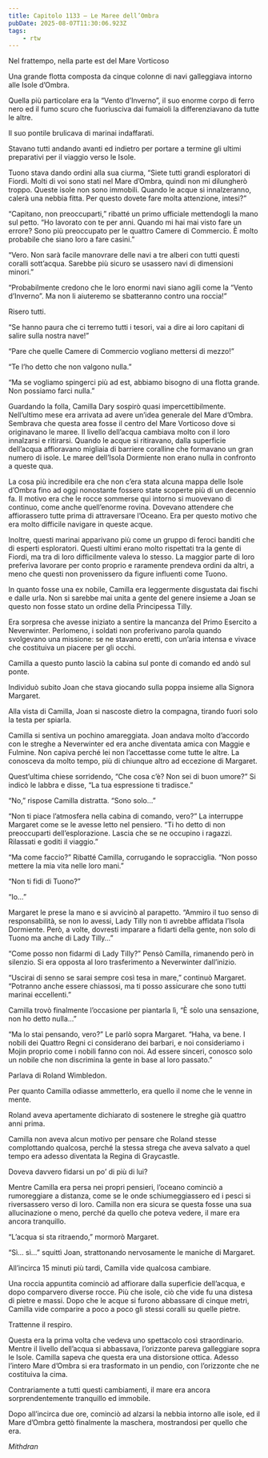 ```yaml
---
title: Capitolo 1133 – Le Maree dell’Ombra
pubDate: 2025-08-07T11:30:06.923Z
tags:
    - rtw
---
```





















Nel frattempo, nella parte est del Mare Vorticoso






Una grande flotta composta da cinque colonne di navi galleggiava intorno alle Isole d’Ombra.






Quella più particolare era la “Vento d’Inverno”, il suo enorme corpo di ferro nero ed il fumo scuro che fuoriusciva dai fumaioli la differenziavano da tutte le altre.






Il suo pontile brulicava di marinai indaffarati.






Stavano tutti andando avanti ed indietro per portare a termine gli ultimi preparativi per il viaggio verso le Isole.






Tuono stava dando ordini alla sua ciurma, “Siete tutti grandi esploratori di Fiordi. Molti di voi sono stati nel Mare d’Ombra, quindi non mi dilungherò troppo. Queste isole non sono immobili. Quando le acque si innalzeranno, calerà una nebbia fitta. Per questo dovete fare molta attenzione, intesi?”






“Capitano, non preoccuparti,” ribatté un primo ufficiale mettendogli la mano sul petto. “Ho lavorato con te per anni. Quando mi hai mai visto fare un errore? Sono più preoccupato per le quattro Camere di Commercio. È molto probabile che siano loro a fare casini.”






“Vero. Non sarà facile manovrare delle navi a tre alberi con tutti questi coralli sott’acqua. Sarebbe più sicuro se usassero navi di dimensioni minori.”






“Probabilmente credono che le loro enormi navi siano agili come la “Vento d’Inverno”. Ma non li aiuteremo se sbatteranno contro una roccia!”






Risero tutti.






“Se hanno paura che ci terremo tutti i tesori, vai a dire ai loro capitani di salire sulla nostra nave!”






“Pare che quelle Camere di Commercio vogliano mettersi di mezzo!”






“Te l’ho detto che non valgono nulla.”






“Ma se vogliamo spingerci più ad est, abbiamo bisogno di una flotta grande. Non possiamo farci nulla.”






Guardando la folla, Camilla Dary sospirò quasi impercettibilmente. Nell’ultimo mese era arrivata ad avere un’idea generale del Mare d’Ombra. Sembrava che questa area fosse il centro del Mare Vorticoso dove si originavano le maree. Il livello dell’acqua cambiava molto con il loro innalzarsi e ritirarsi. Quando le acque si ritiravano, dalla superficie dell’acqua affioravano migliaia di barriere coralline che formavano un gran numero di isole. Le maree dell’Isola Dormiente non erano nulla in confronto a queste qua.






La cosa più incredibile era che non c’era stata alcuna mappa delle Isole d’Ombra fino ad oggi nonostante fossero state scoperte più di un decennio fa.&nbsp;Il motivo era che le rocce sommerse qui intorno si muovevano di continuo, come anche quell’enorme rovina. Dovevano attendere che affiorassero tutte prima di attraversare l’Oceano. Era per questo motivo che era molto difficile navigare in queste acque.






Inoltre, questi marinai apparivano più come un gruppo di feroci banditi che di esperti esploratori. Questi ultimi erano molto rispettati tra la gente di Fiordi, ma tra di loro difficilmente valeva lo stesso. La maggior parte di loro preferiva lavorare per conto proprio e raramente prendeva ordini da altri, a meno che questi non provenissero da figure influenti come Tuono.






In quanto fosse una ex nobile, Camilla era leggermente disgustata dai fischi e dalle urla. Non si sarebbe mai unita a gente del genere insieme a Joan se questo non fosse stato un ordine della Principessa Tilly.






Era sorpresa che avesse iniziato a sentire la mancanza del Primo Esercito a Neverwinter. Perlomeno, i soldati non proferivano parola quando svolgevano una missione: se ne stavano eretti, con un’aria intensa e vivace che costituiva un piacere per gli occhi.






Camilla a questo punto lasciò la cabina sul ponte di comando ed andò sul ponte.






Individuò subito Joan che stava giocando sulla poppa insieme alla Signora Margaret.






Alla vista di Camilla, Joan si nascoste dietro la compagna, tirando fuori solo la testa per spiarla.






Camilla si sentiva un pochino amareggiata. Joan andava molto d’accordo con le streghe a Neverwinter ed era anche diventata amica con Maggie e Fulmine. Non capiva perché lei non l’accettasse come tutte le altre. La conosceva da molto tempo, più di chiunque altro ad eccezione di Margaret.






Quest’ultima chiese sorridendo, “Che cosa c’è? Non sei di buon umore?” Si indicò le labbra e disse, “La tua espressione ti tradisce.”






“No,” rispose Camilla distratta. “Sono solo…”






“Non ti piace l’atmosfera nella cabina di comando, vero?” La interruppe Margaret come se le avesse letto nel pensiero. “Ti ho detto di non preoccuparti dell’esplorazione. Lascia che se ne occupino i ragazzi. Rilassati e goditi il viaggio.”






“Ma come faccio?” Ribatté Camilla, corrugando le sopracciglia. “Non posso mettere la mia vita nelle loro mani.”






“Non ti fidi di Tuono?”






“Io…”






Margaret le prese la mano e si avvicinò al parapetto. “Ammiro il tuo senso di responsabilità, se non lo avessi, Lady Tilly non ti avrebbe affidata l’Isola Dormiente. Però, a volte, dovresti imparare a fidarti della gente, non solo di Tuono ma anche di Lady Tilly…”






“Come posso non fidarmi di Lady Tilly?” Pensò Camilla, rimanendo però in silenzio. Si era opposta al loro trasferimento a Neverwinter dall’inizio.






“Uscirai di senno se sarai sempre così tesa in mare,” continuò Margaret. “Potranno anche essere chiassosi, ma ti posso assicurare che sono tutti marinai eccellenti.”






Camilla trovò finalmente l’occasione per piantarla lì, “È solo una sensazione, non ho detto nulla…”






“Ma lo stai pensando, vero?” Le parlò sopra Margaret. “Haha, va bene. I nobili dei Quattro Regni ci considerano dei barbari, e noi consideriamo i Mojin proprio come i nobili fanno con noi. Ad essere sinceri, conosco solo un nobile che non discrimina la gente in base al loro passato.”






Parlava di Roland Wimbledon.






Per quanto Camilla odiasse ammetterlo, era quello il nome che le venne in mente.






Roland aveva apertamente dichiarato di sostenere le streghe già quattro anni prima.






Camilla non aveva alcun motivo per pensare che Roland stesse complottando qualcosa, perché la stessa strega che aveva salvato a quel tempo era adesso diventata la Regina di Graycastle.






Doveva davvero fidarsi un po’ di più di lui?






Mentre Camilla era persa nei propri pensieri, l’oceano cominciò a rumoreggiare a distanza, come se le onde schiumeggiassero ed i pesci si riversassero verso di loro. Camilla non era sicura se questa fosse una sua allucinazione o meno, perché da quello che poteva vedere, il mare era ancora tranquillo.






“L’acqua si sta ritraendo,” mormorò Margaret.






“Sì… sì…” squittì Joan, strattonando nervosamente le maniche di Margaret.






All’incirca 15 minuti più tardi, Camilla vide qualcosa cambiare.






Una roccia appuntita cominciò ad affiorare dalla superficie dell’acqua, e dopo comparvero diverse rocce. Più che isole, ciò che vide fu una distesa di pietre e massi. Dopo che le acque si furono abbassare di cinque metri, Camilla vide comparire a poco a poco gli stessi coralli su quelle pietre.






Trattenne il respiro.






Questa era la prima volta che vedeva uno spettacolo così straordinario. Mentre il livello dell’acqua si abbassava, l’orizzonte pareva galleggiare sopra le Isole. Camilla sapeva che questa era una distorsione ottica. Adesso l’intero Mare d’Ombra si era trasformato in un pendio, con l’orizzonte che ne costituiva la cima.






Contrariamente a tutti questi cambiamenti, il mare era ancora sorprendentemente tranquillo ed immobile.






Dopo all’incirca due ore, cominciò ad alzarsi la nebbia intorno alle isole, ed il Mare d’Ombra gettò finalmente la maschera, mostrandosi per quello che era.






<em>Mithdran</em>


                                


                                



